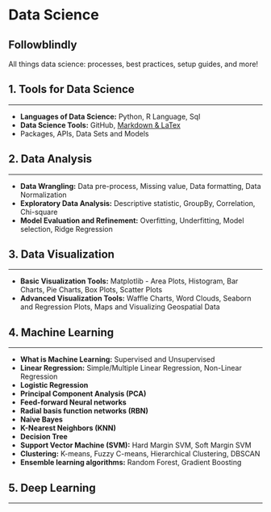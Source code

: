 # Data Science
## Followblindly

All things data science: processes, best practices, setup guides, and more!

## 1. Tools for Data Science

---

- **Languages of Data Science:** Python, R Language, Sql
- **Data Science Tools:** GitHub, [Markdown & LaTex](https://towardsdatascience.com/write-markdown-latex-in-the-jupyter-notebook-10985edb91fd)
- Packages, APIs, Data Sets and Models

## 2. Data Analysis

---

- **Data Wrangling:** Data pre-process, Missing value, Data formatting, Data Normalization
- **Exploratory Data Analysis:** Descriptive statistic, GroupBy, Correlation, Chi-square
- **Model Evaluation and Refinement:** Overfitting, Underfitting, Model selection, Ridge Regression

## 3. Data Visualization

---

- **Basic Visualization Tools:** Matplotlib - Area Plots, Histogram, Bar Charts, Pie Charts, Box Plots, Scatter Plots
- **Advanced Visualization Tools:** Waffle Charts, Word Clouds, Seaborn and Regression Plots, Maps and Visualizing Geospatial Data

## 4. Machine Learning

---

- **What is Machine Learning:** Supervised and Unsupervised
- **Linear Regression:** Simple/Multiple Linear Regression, Non-Linear Regression
- **Logistic Regression**
- **Principal Component Analysis (PCA)**
- **Feed-forward Neural networks**
- **Radial basis function networks (RBN)**
- **Naive Bayes**
- **K-Nearest Neighbors (KNN)**
- **Decision Tree**
- **Support Vector Machine (SVM):** Hard Margin SVM, Soft Margin SVM
- **Clustering:** K-means, Fuzzy C-means, Hierarchical Clustering, DBSCAN
- **Ensemble learning algorithms:** Random Forest, Gradient Boosting

## 5. Deep Learning

---
